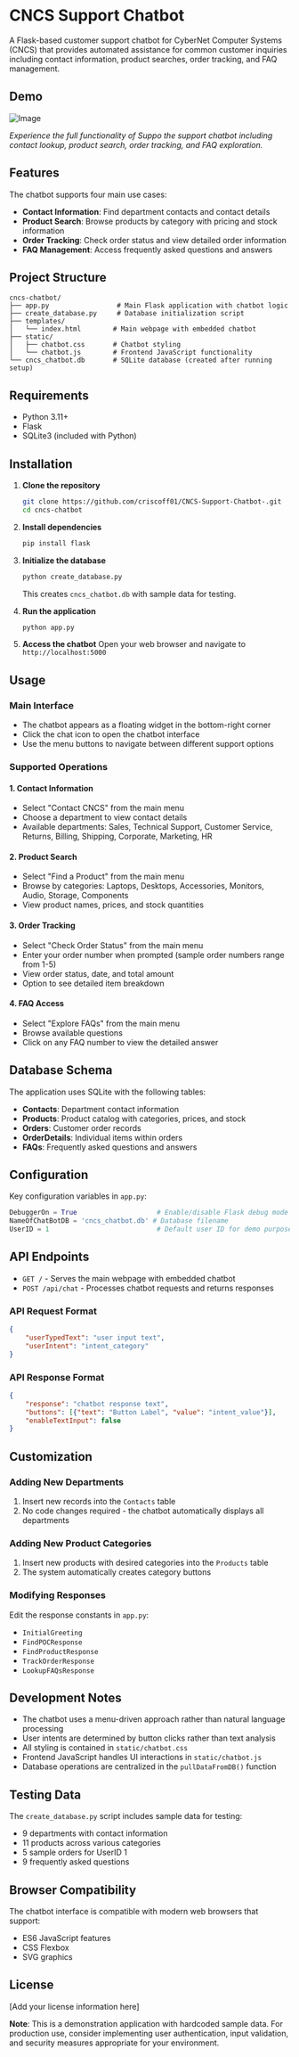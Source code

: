 # CNCS Support Chatbot

A Flask-based customer support chatbot for CyberNet Computer Systems (CNCS) that provides automated assistance for common customer inquiries including contact information, product searches, order tracking, and FAQ management.

## Demo
![Image](https://github.com/user-attachments/assets/3580954e-c1bb-4321-a41e-86aa4112d7d2)


*Experience the full functionality of Suppo the support chatbot including contact lookup, product search, order tracking, and FAQ exploration.*

## Features

The chatbot supports four main use cases:

- **Contact Information**: Find department contacts and contact details
- **Product Search**: Browse products by category with pricing and stock information
- **Order Tracking**: Check order status and view detailed order information
- **FAQ Management**: Access frequently asked questions and answers

## Project Structure

```
cncs-chatbot/
├── app.py                 # Main Flask application with chatbot logic
├── create_database.py     # Database initialization script
├── templates/
│   └── index.html        # Main webpage with embedded chatbot
├── static/
│   ├── chatbot.css       # Chatbot styling
│   └── chatbot.js        # Frontend JavaScript functionality
└── cncs_chatbot.db       # SQLite database (created after running setup)
```

## Requirements

- Python 3.11+
- Flask
- SQLite3 (included with Python)

## Installation

1. **Clone the repository**
   ```bash
   git clone https://github.com/criscoff01/CNCS-Support-Chatbot-.git
   cd cncs-chatbot
   ```

2. **Install dependencies**
   ```bash
   pip install flask
   ```

3. **Initialize the database**
   ```bash
   python create_database.py
   ```
   This creates `cncs_chatbot.db` with sample data for testing.

4. **Run the application**
   ```bash
   python app.py
   ```

5. **Access the chatbot**
   Open your web browser and navigate to `http://localhost:5000`

## Usage

### Main Interface
- The chatbot appears as a floating widget in the bottom-right corner
- Click the chat icon to open the chatbot interface
- Use the menu buttons to navigate between different support options

### Supported Operations

#### 1. Contact Information
- Select "Contact CNCS" from the main menu
- Choose a department to view contact details
- Available departments: Sales, Technical Support, Customer Service, Returns, Billing, Shipping, Corporate, Marketing, HR

#### 2. Product Search
- Select "Find a Product" from the main menu
- Browse by categories: Laptops, Desktops, Accessories, Monitors, Audio, Storage, Components
- View product names, prices, and stock quantities

#### 3. Order Tracking
- Select "Check Order Status" from the main menu
- Enter your order number when prompted (sample order numbers range from 1-5) 
- View order status, date, and total amount
- Option to see detailed item breakdown

#### 4. FAQ Access
- Select "Explore FAQs" from the main menu
- Browse available questions
- Click on any FAQ number to view the detailed answer

## Database Schema

The application uses SQLite with the following tables:

- **Contacts**: Department contact information
- **Products**: Product catalog with categories, prices, and stock
- **Orders**: Customer order records
- **OrderDetails**: Individual items within orders
- **FAQs**: Frequently asked questions and answers

## Configuration

Key configuration variables in `app.py`:

```python
DebuggerOn = True                    # Enable/disable Flask debug mode
NameOfChatBotDB = 'cncs_chatbot.db' # Database filename
UserID = 1                           # Default user ID for demo purposes
```

## API Endpoints

- `GET /` - Serves the main webpage with embedded chatbot
- `POST /api/chat` - Processes chatbot requests and returns responses

### API Request Format
```json
{
    "userTypedText": "user input text",
    "userIntent": "intent_category"
}
```

### API Response Format
```json
{
    "response": "chatbot response text",
    "buttons": [{"text": "Button Label", "value": "intent_value"}],
    "enableTextInput": false
}
```

## Customization

### Adding New Departments
1. Insert new records into the `Contacts` table
2. No code changes required - the chatbot automatically displays all departments

### Adding New Product Categories
1. Insert new products with desired categories into the `Products` table
2. The system automatically creates category buttons

### Modifying Responses
Edit the response constants in `app.py`:
- `InitialGreeting`
- `FindPOCResponse`
- `FindProductResponse`
- `TrackOrderResponse`
- `LookupFAQsResponse`

## Development Notes

- The chatbot uses a menu-driven approach rather than natural language processing
- User intents are determined by button clicks rather than text analysis
- All styling is contained in `static/chatbot.css`
- Frontend JavaScript handles UI interactions in `static/chatbot.js`
- Database operations are centralized in the `pullDataFromDB()` function

## Testing Data

The `create_database.py` script includes sample data for testing:
- 9 departments with contact information
- 11 products across various categories
- 5 sample orders for UserID 1
- 9 frequently asked questions

## Browser Compatibility

The chatbot interface is compatible with modern web browsers that support:
- ES6 JavaScript features
- CSS Flexbox
- SVG graphics

## License

[Add your license information here]



**Note**: This is a demonstration application with hardcoded sample data. For production use, consider implementing user authentication, input validation, and security measures appropriate for your environment.
